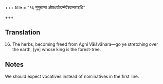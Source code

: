 +++
title = "१६ मुमुचाना ओषधयोऽग्नेर्वैश्वानरादधि"

+++
## Translation
16. The herbs, becoming freed from Agni Vāiśvānara—go ye stretching over  
the earth, \[ye\] whose king is the forest-tree.

## Notes
We should expect vocatives instead of nominatives in the first line.
